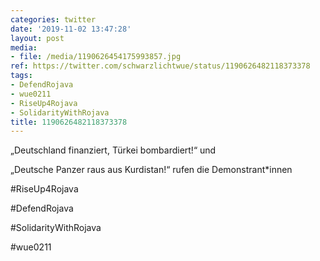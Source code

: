 ```yaml
---
categories: twitter
date: '2019-11-02 13:47:28'
layout: post
media:
- file: /media/1190626454175993857.jpg
ref: https://twitter.com/schwarzlichtwue/status/1190626482118373378
tags:
- DefendRojava
- wue0211
- RiseUp4Rojava
- SolidarityWithRojava
title: 1190626482118373378
---
```

„Deutschland finanziert, Türkei bombardiert!“ und

„Deutsche Panzer raus aus Kurdistan!“ rufen die Demonstrant\*innen

#RiseUp4Rojava

#DefendRojava

#SolidarityWithRojava

#wue0211  